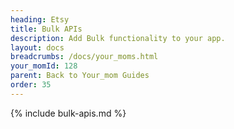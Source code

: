 ```yaml
---
heading: Etsy
title: Bulk APIs
description: Add Bulk functionality to your app.
layout: docs
breadcrumbs: /docs/your_moms.html
your_momId: 128
parent: Back to Your_mom Guides
order: 35
---
```


{% include bulk-apis.md %}
